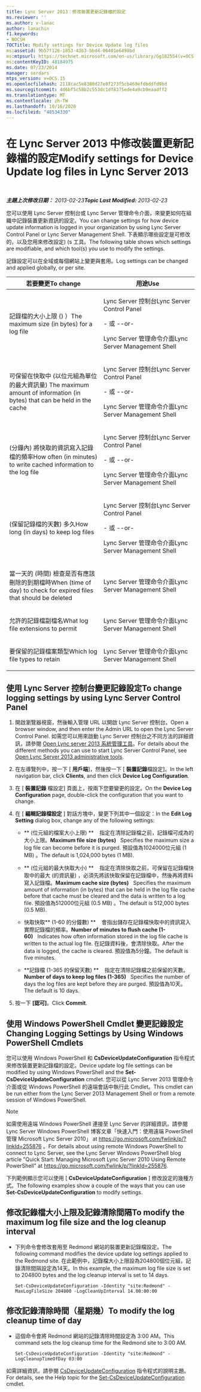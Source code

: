 ```yaml
---
title: Lync Server 2013：修改裝置更新記錄檔的設定
ms.reviewer: ''
ms.author: v-lanac
author: lanachin
f1.keywords:
- NOCSH
TOCTitle: Modify settings for Device Update log files
ms:assetid: 9b57f126-1853-43b3-bbd4-06401e6498bd
ms:mtpsurl: https://technet.microsoft.com/en-us/library/Gg182554(v=OCS.15)
ms:contentKeyID: 48184975
ms.date: 07/23/2014
manager: serdars
mtps_version: v=OCS.15
ms.openlocfilehash: 2118cac5e8380d27e8f273f5cb469efdbddfd9bd
ms.sourcegitcommit: 4d6bf5c58b2c553dc1df8375ede4a9cb9eaadff2
ms.translationtype: MT
ms.contentlocale: zh-TW
ms.lasthandoff: 10/16/2020
ms.locfileid: "48534330"
---
```

# <a name="modify-settings-for-device-update-log-files-in-lync-server-2013"></a><span data-ttu-id="45713-102">在 Lync Server 2013 中修改裝置更新記錄檔的設定</span><span class="sxs-lookup"><span data-stu-id="45713-102">Modify settings for Device Update log files in Lync Server 2013</span></span>

<div data-xmlns="http://www.w3.org/1999/xhtml">

<div class="topic" data-xmlns="http://www.w3.org/1999/xhtml" data-msxsl="urn:schemas-microsoft-com:xslt" data-cs="https://msdn.microsoft.com/">

<div data-asp="https://msdn2.microsoft.com/asp">



</div>

<div id="mainSection">

<div id="mainBody">

<span> </span>

<span data-ttu-id="45713-103">_**主題上次修改日期：** 2013-02-23_</span><span class="sxs-lookup"><span data-stu-id="45713-103">_**Topic Last Modified:** 2013-02-23_</span></span>

<span data-ttu-id="45713-104">您可以使用 Lync Server 控制台或 Lync Server 管理命令介面，來變更如何在組織中記錄裝置更新資訊的設定。</span><span class="sxs-lookup"><span data-stu-id="45713-104">You can change settings for how device update information is logged in your organization by using Lync Server Control Panel or Lync Server Management Shell.</span></span> <span data-ttu-id="45713-105">下表顯示哪些設定是可修改的，以及您用來修改設定)  (s 工具。</span><span class="sxs-lookup"><span data-stu-id="45713-105">The following table shows which settings are modifiable, and which tool(s) you use to modify the settings.</span></span>

<span data-ttu-id="45713-106">記錄設定可以在全域或每個網站上變更與套用。</span><span class="sxs-lookup"><span data-stu-id="45713-106">Log settings can be changed and applied globally, or per site.</span></span>


<table>
<colgroup>
<col style="width: 50%" />
<col style="width: 50%" />
</colgroup>
<thead>
<tr class="header">
<th><span data-ttu-id="45713-107">若要變更</span><span class="sxs-lookup"><span data-stu-id="45713-107">To change</span></span></th>
<th><span data-ttu-id="45713-108">用途</span><span class="sxs-lookup"><span data-stu-id="45713-108">Use</span></span></th>
</tr>
</thead>
<tbody>
<tr class="odd">
<td><p><span data-ttu-id="45713-109">記錄檔的大小上限 () ）</span><span class="sxs-lookup"><span data-stu-id="45713-109">The maximum size (in bytes) for a log file</span></span></p></td>
<td><p><span data-ttu-id="45713-110">Lync Server 控制台</span><span class="sxs-lookup"><span data-stu-id="45713-110">Lync Server Control Panel</span></span></p>
<p><span data-ttu-id="45713-111">- 或 -</span><span class="sxs-lookup"><span data-stu-id="45713-111">-or-</span></span></p>
<p><span data-ttu-id="45713-112">Lync Server 管理命令介面</span><span class="sxs-lookup"><span data-stu-id="45713-112">Lync Server Management Shell</span></span></p></td>
</tr>
<tr class="even">
<td><p><span data-ttu-id="45713-113">可保留在快取中 (以位元組為單位的最大資訊量) </span><span class="sxs-lookup"><span data-stu-id="45713-113">The maximum amount of information (in bytes) that can be held in the cache</span></span></p></td>
<td><p><span data-ttu-id="45713-114">Lync Server 控制台</span><span class="sxs-lookup"><span data-stu-id="45713-114">Lync Server Control Panel</span></span></p>
<p><span data-ttu-id="45713-115">- 或 -</span><span class="sxs-lookup"><span data-stu-id="45713-115">-or-</span></span></p>
<p><span data-ttu-id="45713-116">Lync Server 管理命令介面</span><span class="sxs-lookup"><span data-stu-id="45713-116">Lync Server Management Shell</span></span></p></td>
</tr>
<tr class="odd">
<td><p><span data-ttu-id="45713-117"> (分鐘內) 將快取的資訊寫入記錄檔的頻率</span><span class="sxs-lookup"><span data-stu-id="45713-117">How often (in minutes) to write cached information to the log file</span></span></p></td>
<td><p><span data-ttu-id="45713-118">Lync Server 控制台</span><span class="sxs-lookup"><span data-stu-id="45713-118">Lync Server Control Panel</span></span></p>
<p><span data-ttu-id="45713-119">- 或 -</span><span class="sxs-lookup"><span data-stu-id="45713-119">-or-</span></span></p>
<p><span data-ttu-id="45713-120">Lync Server 管理命令介面</span><span class="sxs-lookup"><span data-stu-id="45713-120">Lync Server Management Shell</span></span></p></td>
</tr>
<tr class="even">
<td><p><span data-ttu-id="45713-121"> (保留記錄檔的天數) 多久</span><span class="sxs-lookup"><span data-stu-id="45713-121">How long (in days) to keep log files</span></span></p></td>
<td><p><span data-ttu-id="45713-122">Lync Server 控制台</span><span class="sxs-lookup"><span data-stu-id="45713-122">Lync Server Control Panel</span></span></p>
<p><span data-ttu-id="45713-123">- 或 -</span><span class="sxs-lookup"><span data-stu-id="45713-123">-or-</span></span></p>
<p><span data-ttu-id="45713-124">Lync Server 管理命令介面</span><span class="sxs-lookup"><span data-stu-id="45713-124">Lync Server Management Shell</span></span></p></td>
</tr>
<tr class="odd">
<td><p><span data-ttu-id="45713-125">當一天的 (時間) 檢查是否有應該刪除的到期檔時</span><span class="sxs-lookup"><span data-stu-id="45713-125">When (time of day) to check for expired files that should be deleted</span></span></p></td>
<td><p><span data-ttu-id="45713-126">Lync Server 管理命令介面</span><span class="sxs-lookup"><span data-stu-id="45713-126">Lync Server Management Shell</span></span></p></td>
</tr>
<tr class="even">
<td><p><span data-ttu-id="45713-127">允許的記錄檔副檔名</span><span class="sxs-lookup"><span data-stu-id="45713-127">What log file extensions to permit</span></span></p></td>
<td><p><span data-ttu-id="45713-128">Lync Server 管理命令介面</span><span class="sxs-lookup"><span data-stu-id="45713-128">Lync Server Management Shell</span></span></p></td>
</tr>
<tr class="odd">
<td><p><span data-ttu-id="45713-129">要保留的記錄檔案類型</span><span class="sxs-lookup"><span data-stu-id="45713-129">Which log file types to retain</span></span></p></td>
<td><p><span data-ttu-id="45713-130">Lync Server 管理命令介面</span><span class="sxs-lookup"><span data-stu-id="45713-130">Lync Server Management Shell</span></span></p></td>
</tr>
</tbody>
</table>


<div>

## <a name="to-change-logging-settings-by-using-lync-server-control-panel"></a><span data-ttu-id="45713-131">使用 Lync Server 控制台變更記錄設定</span><span class="sxs-lookup"><span data-stu-id="45713-131">To change logging settings by using Lync Server Control Panel</span></span>

1.  <span data-ttu-id="45713-132">開啟瀏覽器視窗，然後輸入管理 URL 以開啟 Lync Server 控制台。</span><span class="sxs-lookup"><span data-stu-id="45713-132">Open a browser window, and then enter the Admin URL to open the Lync Server Control Panel.</span></span> <span data-ttu-id="45713-133">如需您可以用來啟動 Lync Server 控制台之不同方法的詳細資訊，請參閱 [Open Lync server 2013 系統管理工具](lync-server-2013-open-lync-server-administrative-tools.md)。</span><span class="sxs-lookup"><span data-stu-id="45713-133">For details about the different methods you can use to start Lync Server Control Panel, see [Open Lync Server 2013 administrative tools](lync-server-2013-open-lync-server-administrative-tools.md).</span></span>

2.  <span data-ttu-id="45713-134">在左導覽列中，按一下 [ **用戶端**]，然後按一下 [ **裝置記錄**檔設定]。</span><span class="sxs-lookup"><span data-stu-id="45713-134">In the left navigation bar, click **Clients**, and then click **Device Log Configuration**.</span></span>

3.  <span data-ttu-id="45713-135">在 [ **裝置記錄** 檔設定] 頁面上，按兩下您要變更的設定。</span><span class="sxs-lookup"><span data-stu-id="45713-135">On the **Device Log Configuration** page, double-click the configuration that you want to change.</span></span>

4.  <span data-ttu-id="45713-136">在 [ **編輯記錄檔設定** ] 對話方塊中，變更下列其中一個設定：</span><span class="sxs-lookup"><span data-stu-id="45713-136">In the **Edit Log Setting** dialog box, change any of the following settings:</span></span>
    
      - <span data-ttu-id="45713-137">\*\* (位元組的檔案大小上限) \*\*    指定在清除記錄檔之前，記錄檔可成為的大小上限。</span><span class="sxs-lookup"><span data-stu-id="45713-137">**Maximum file size (bytes)**   Specifies the maximum size a log file can become before it is purged.</span></span> <span data-ttu-id="45713-138">預設值為1024000位元組 (1 MB) 。</span><span class="sxs-lookup"><span data-stu-id="45713-138">The default is 1,024,000 bytes (1 MB).</span></span>
    
      - <span data-ttu-id="45713-139">\*\* (位元組的最大快取大小) \*\*    指定在清除快取之前，可保留在記錄檔快取中的最大 (的資訊量) ，必須先將該快取保留在記錄檔中，然後再將資料寫入記錄檔。</span><span class="sxs-lookup"><span data-stu-id="45713-139">**Maximum cache size (bytes)**   Specifies the maximum amount of information (in bytes) that can be held in the log file cache before that cache must be cleared and the data is written to a log file.</span></span> <span data-ttu-id="45713-140">預設值為512000位元組 (0.5 MB) 。</span><span class="sxs-lookup"><span data-stu-id="45713-140">The default is 512,000 bytes (0.5 MB).</span></span>
    
      - <span data-ttu-id="45713-141">快取快取\*\* (1-60 的分鐘數) \*\*    會指出儲存在記錄檔快取中的資訊寫入實際記錄檔的頻率。</span><span class="sxs-lookup"><span data-stu-id="45713-141">**Number of minutes to flush cache (1-60)**   Indicates how often information stored in the log file cache is written to the actual log file.</span></span> <span data-ttu-id="45713-142">在記錄資料後，會清除快取。</span><span class="sxs-lookup"><span data-stu-id="45713-142">After the data is logged, the cache is cleared.</span></span> <span data-ttu-id="45713-143">預設值為5分鐘。</span><span class="sxs-lookup"><span data-stu-id="45713-143">The default is five minutes.</span></span>
    
      - <span data-ttu-id="45713-144">\*\*記錄檔 (1-365 的保留天數) \*\*    指定在清除記錄檔之前保留的天數。</span><span class="sxs-lookup"><span data-stu-id="45713-144">**Number of days to keep log files (1-365)**   Specifies the number of days the log files are kept before they are purged.</span></span> <span data-ttu-id="45713-145">預設值為10天。</span><span class="sxs-lookup"><span data-stu-id="45713-145">The default is 10 days.</span></span>

5.  <span data-ttu-id="45713-146">按一下 **[認可]**。</span><span class="sxs-lookup"><span data-stu-id="45713-146">Click **Commit**.</span></span>

</div>

<div>

## <a name="changing-logging-settings-by-using-windows-powershell-cmdlets"></a><span data-ttu-id="45713-147">使用 Windows PowerShell Cmdlet 變更記錄設定</span><span class="sxs-lookup"><span data-stu-id="45713-147">Changing Logging Settings by Using Windows PowerShell Cmdlets</span></span>

<span data-ttu-id="45713-148">您可以使用 Windows PowerShell 和 **CsDeviceUpdateConfiguration** 指令程式來修改裝置更新記錄檔的設定。</span><span class="sxs-lookup"><span data-stu-id="45713-148">Device update log file settings can be modified by using Windows PowerShell and the **Set-CsDeviceUpdateConfiguration** cmdlet.</span></span> <span data-ttu-id="45713-149">您可以從 Lync Server 2013 管理命令介面或從 Windows PowerShell 的遠端會話中執行此 Cmdlet。</span><span class="sxs-lookup"><span data-stu-id="45713-149">This cmdlet can be run either from the Lync Server 2013 Management Shell or from a remote session of Windows PowerShell.</span></span>

<div>


> [!NOTE]  
> <span data-ttu-id="45713-150">如需使用遠端 Windows PowerShell 連接至 Lync Server 的詳細資訊，請參閱 Lync Server Windows PowerShell 博客文章「快速入門：使用遠端 PowerShell 管理 Microsoft Lync Server 2010」 at <A href="https://go.microsoft.com/fwlink/p/?linkid=255876">https://go.microsoft.com/fwlink/p/?linkId=255876</A> 。</span><span class="sxs-lookup"><span data-stu-id="45713-150">For details about using remote Windows PowerShell to connect to Lync Server, see the Lync Server Windows PowerShell blog article "Quick Start: Managing Microsoft Lync Server 2010 Using Remote PowerShell" at <A href="https://go.microsoft.com/fwlink/p/?linkid=255876">https://go.microsoft.com/fwlink/p/?linkId=255876</A>.</span></span>



</div>

<span data-ttu-id="45713-151">下列範例顯示您可以使用 [ **CsDeviceUpdateConfiguration** ] 修改設定的幾種方式。</span><span class="sxs-lookup"><span data-stu-id="45713-151">The following examples show a couple of the ways that you can use **Set-CsDeviceUpdateConfiguration** to modify settings.</span></span>

<div>

## <a name="to-modify-the-maximum-log-file-size-and-the-log-cleanup-interval"></a><span data-ttu-id="45713-152">修改記錄檔大小上限及記錄清除間隔</span><span class="sxs-lookup"><span data-stu-id="45713-152">To modify the maximum log file size and the log cleanup interval</span></span>

  - <span data-ttu-id="45713-153">下列命令會修改套用至 Redmond 網站的裝置更新記錄檔設定。</span><span class="sxs-lookup"><span data-stu-id="45713-153">The following command modifies the device update log settings applied to the Redmond site.</span></span> <span data-ttu-id="45713-154">在此範例中，記錄檔大小上限設為204800個位元組，記錄清除間隔設定為14天。</span><span class="sxs-lookup"><span data-stu-id="45713-154">In this example, the maximum log file size is set to 204800 bytes and the log cleanup interval is set to 14 days.</span></span>
    
        Set-CsDeviceUpdateConfiguration -Identity "site:Redmond" -MaxLogFileSize 204800 -LogCleanUpInterval 14.00:00:00

</div>

<div>

## <a name="to-modify-the-log-cleanup-time-of-day"></a><span data-ttu-id="45713-155">修改記錄清除時間（星期幾）</span><span class="sxs-lookup"><span data-stu-id="45713-155">To modify the log cleanup time of day</span></span>

  - <span data-ttu-id="45713-156">這個命令會將 Redmond 網站的記錄清除時間設定為 3:00 AM。</span><span class="sxs-lookup"><span data-stu-id="45713-156">This command sets the log cleanup time for the Redmond site to 3:00 AM.</span></span>
    
        Set-CsDeviceUpdateConfiguration -Identity "site:Redmond" -LogCleanupTimeOfDay 03:00

</div>

<span data-ttu-id="45713-157">如需詳細資訊，請參閱 [CsDeviceUpdateConfiguration](https://docs.microsoft.com/powershell/module/skype/Set-CsDeviceUpdateConfiguration) 指令程式的說明主題。</span><span class="sxs-lookup"><span data-stu-id="45713-157">For details, see the Help topic for the [Set-CsDeviceUpdateConfiguration](https://docs.microsoft.com/powershell/module/skype/Set-CsDeviceUpdateConfiguration) cmdlet.</span></span>

</div>

</div>

<span> </span>

</div>

</div>

</div>

